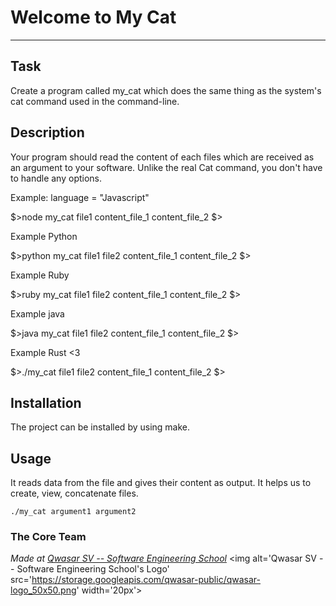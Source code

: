 # Welcome to My Cat
***

## Task
Create a program called my_cat which does the same thing as the system's cat command used in the command-line.

## Description
Your program should read the content of each files which are received as an argument to your software.
Unlike the real Cat command, you don't have to handle any options.

Example:
language = "Javascript"

$>node my_cat file1
content_file_1
content_file_2
$>

Example Python

$>python my_cat file1 file2
content_file_1
content_file_2
$>

Example Ruby

$>ruby my_cat file1 file2
content_file_1
content_file_2
$>

Example java

$>java my_cat file1 file2
content_file_1
content_file_2
$>

Example Rust <3

$>./my_cat file1 file2
content_file_1
content_file_2
$>

## Installation
The project can be installed by using make.

## Usage
It reads data from the file and gives their content as output. 
It helps us to create, view, concatenate files.
```
./my_cat argument1 argument2
```

### The Core Team


<span><i>Made at <a href='https://qwasar.io'>Qwasar SV -- Software Engineering School</a></i></span>
<span><img alt='Qwasar SV -- Software Engineering School's Logo' src='https://storage.googleapis.com/qwasar-public/qwasar-logo_50x50.png' width='20px'></span>
